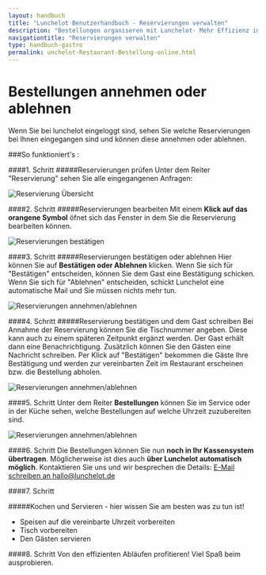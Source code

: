 ```yaml
---
layout: handbuch
title: "Lunchelot Benutzerhandbuch - Reservierungen verwalten"
description: "Bestellungen organiseren mit Lunchelot- Mehr Effizienz in Ihrer Gastronomie."
navigationtitle: "Reservierungen verwalten"
type: handbuch-gastro
permalink: unchelot-Restaurant-Bestellung-online.html
---
```


# Bestellungen annehmen oder ablehnen
  
<p class="message">
Wenn Sie bei lunchelot eingeloggt sind, sehen Sie welche Reservierungen bei Ihnen eingegangen sind und können diese annehmen oder ablehnen. 
</p>

###So funktioniert's :

####1. Schritt
#####Reservierungen prüfen
Unter dem Reiter "Reservierung" sehen Sie alle eingegangenen Anfragen:
  
<img src="{{site.baseurl}}assets/gastro/reservierungsübersicht.png" alt="Reservierung Übersicht" />
  
####2. Schritt
#####Reservierungen bearbeiten
Mit einem __Klick auf das orangene Symbol__ öfnet sich das Fenster in dem Sie die Reservierung bearbeiten können.
  
<img src="{{site.baseurl}}assets/gastro/reservierungen-unbestätigt.png" alt="Reservierungen bestätigen" />
  
####3. Schritt
#####Reservierungen bestätigen oder ablehnen
Hier können Sie auf __Bestätigen oder Ablehnen__ klicken. Wenn Sie sich für "Bestätigen" entscheiden, können Sie dem Gast eine Bestätigung schicken. Wenn Sie sich für "Ablehnen" entscheiden, schickt Lunchelot eine automatische Mail und Sie müssen nichts mehr tun.
  
<img src="{{site.baseurl}}assets/gastro/reservierung-annehmen.png" alt="Reservierungen annehmen/ablehnen" />
  
####4. Schritt
#####Reservierung bestätigen und dem Gast schreiben
Bei Annahme der Reservierung können Sie die Tischnummer angeben. Diese kann auch zu einem späteren Zeitpunkt ergänzt werden. Der Gast erhält dann eine Benachrichtigung. Zusätzlich können Sie den Gästen eine Nachricht schreiben. Per Klick auf "Bestätigen" bekommen die Gäste Ihre Bestätigung und werden zur vereinbarten Zeit im Restaurant erscheinen bzw. die Bestellung abholen.
  
<img src="{{site.baseurl}}assets/gastro/nachricht-gast.png" alt="Reservierungen annehmen/ablehnen" />
  
####5. Schritt
Unter dem Reiter __Bestellungen__ können Sie im Service oder in der Küche sehen, welche Bestellungen auf welche Uhrzeit zuzubereiten sind.
  
<img src="{{site.baseurl}}assets/gastro/FEHLT.png" alt="Reservierungen annehmen/ablehnen" />
  
####6. Schritt
Die Bestellungen können Sie nun __noch in Ihr Kassensystem übertragen__. Möglicherweise ist dies auch __über Lunchelot automatisch möglich__. Kontaktieren Sie uns und wir besprechen die Details: [E-Mail schreiben an hallo@lunchelot.de](hallo@lunchelot.de)
  
####7. Schritt
  
#####Kochen und Servieren - hier wissen Sie am besten was zu tun ist!
* Speisen auf die vereinbarte Uhrzeit vorbereiten
* Tisch vorbereiten
* Den Gästen servieren 
  
####8. Schritt
Von den effizienten Abläufen profitieren! Viel Spaß beim ausprobieren.





